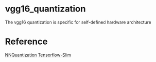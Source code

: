 # vgg16_quantization
The vgg16 quantization is specific for self-defined hardware architecture


# Reference
[NNQuantization](https://github.com/bgrochal/NNQuantization)
[Tensorflow-Slim](https://github.com/tensorflow/models/tree/master/research/slim)
